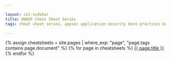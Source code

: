 ```yaml
---

layout: col-sidebar
title: OWASP Cheat Sheet Series
tags: cheat sheet series, appsec application-security best-practices builders defenders

---
```


{% assign cheatsheets = site.pages | where_exp: "page", "page.tags contains page.document" %}
{% for page in cheatsheets %}
[{{ page.title }}]({{site.url}}{{page.url}})
{% endfor %}

